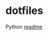 # dotfiles

Python [readme](https://github.com/ahamedyaserarafath/dotfiles/blob/master/python/README.md)


